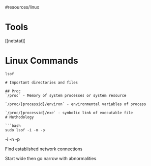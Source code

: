 #resources/linux

# Tools

[[netstat]]

# Linux Commands 
`lsof`


```
# Important directories and files

## Proc 
`/proc` - Memory of system processes or system resource

`/proc/[processid]/environ` - environmental variables of process 

`/proc/[processid]/exe` - symbolic link of executable file
# Methodology

```bash
sudo lsof -i -n -p
```
-i 
-n 
-p 

Find established network connections 

Start wide then go narrow with abnormalities 
